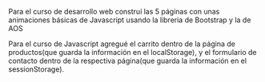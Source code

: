 Para el curso de desarrollo web construí las 5 páginas con unas animaciones básicas de Javascript usando la libreria de Bootstrap y la de AOS


Para el curso de Javascript agregué el carrito dentro de la página de productos(que guarda la información en el localStorage), y el formulario de contacto dentro de la respectiva página(que guarda la información en el sessionStorage).